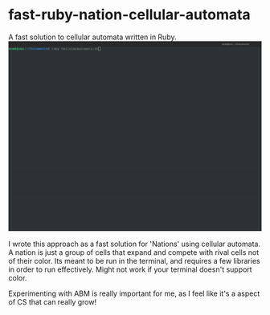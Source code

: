 # fast-ruby-nation-cellular-automata
A fast solution to cellular automata written in Ruby.
![Nation Cellular Automata in Action](ca.gif)

I wrote this approach as a fast solution for 'Nations' using cellular automata. A nation is just a group of cells that expand and compete with rival cells not of their color. Its meant to be run in the terminal, and requires a few libraries in order to run effectively. Might not work if your terminal doesn't support color.

Experimenting with ABM is really important for me, as I feel like it's a aspect of CS that can really grow!
